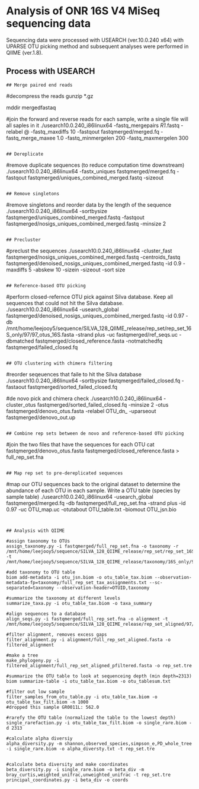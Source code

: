 # Analysis of ONR 16S V4 MiSeq sequencing data

Sequencing data were processed with USEARCH (ver.10.0.240 x64) with UPARSE OTU picking method and subsequent analyses were performed in QIIME (ver.1.8).

## Process with USEARCH
```
## Merge paired end reads
```
#decompress the reads
gunzip *.gz

mddir mergedfastaq

#join the forward and reverse reads for each sample, write a single file will all saples in it
./usearch10.0.240_i86linux64 -fastq_mergepairs *R1*.fastq -relabel @ -fastq_maxdiffs 10 -fastqout fastqmerged/merged.fq -fastq_merge_maxee 1.0 -fastq_minmergelen 200 -fastq_maxmergelen 300
```

## Dereplicate
```
#remove duplicate sequences (to reduce computation time downstream)
./usearch10.0.240_i86linux64 -fastx_uniques fastqmerged/merged.fq -fastqout fastqmerged/uniques_combined_merged.fastq -sizeout
```

## Remove singletons
```
#remove singletons and reorder data by the length of the sequence
./usearch10.0.240_i86linux64 -sortbysize fastqmerged/uniques_combined_merged.fastq -fastqout fastqmerged/nosigs_uniques_combined_merged.fastq -minsize 2
```

## Precluster 
```
#preclust the sequences
./usearch10.0.240_i86linux64 -cluster_fast fastqmerged/nosigs_uniques_combined_merged.fastq -centroids_fastq fastqmerged/denoised_nosigs_uniques_combined_merged.fastq -id 0.9 -maxdiffs 5 -abskew 10 -sizein -sizeout -sort size
```

## Reference-based OTU picking 
```
#perform closed-refernce OTU pick against Silva database. Keep all sequences that could not hit the Silva database. 
./usearch10.0.240_i86linux64 -usearch_global fastqmerged/denoised_nosigs_uniques_combined_merged.fastq -id 0.97 -db /mnt/home/leejooy5/sequence/SILVA_128_QIIME_release/rep_set/rep_set_16S_only/97/97_otus_16S.fasta -strand plus -uc fastqmerged/ref_seqs.uc -dbmatched fastqmerged/closed_reference.fasta -notmatchedfq fastqmerged/failed_closed.fq
```

## OTU clustering with chimera filtering
```
#reorder seqeuences that faile to hit the Silva database
./usearch10.0.240_i86linux64 -sortbysize fastqmerged/failed_closed.fq -fastaout fastqmerged/sorted_failed_closed.fq

#de novo pick and chimera check
./usearch10.0.240_i86linux64 -cluster_otus fastqmerged/sorted_failed_closed.fq -minsize 2 -otus fastqmerged/denovo_otus.fasta -relabel OTU_dn_ -uparseout fastqmerged/denovo_out.up
```

## Combine rep sets between de novo and reference-based OTU picking
```
#join the two files that have the sequences for each OTU
 cat fastqmerged/denovo_otus.fasta fastqmerged/closed_reference.fasta > full_rep_set.fna
```

## Map rep set to pre-dereplicated sequences 
```
#map our OTU sequences back to the original dataset to determine the abundance of each OTU in each sample. Write a OTU table (species by sample table)
./usearch10.0.240_i86linux64 -usearch_global fastqmerged/merged.fq -db fastqmerged/full_rep_set.fna  -strand plus -id 0.97 -uc OTU_map.uc -otutabout OTU_table.txt -biomout OTU_jsn.bio
```


## Analysis with QIIME

#assign taxonomy to OTUs
assign_taxonomy.py -i fastqmerged/full_rep_set.fna -o taxonomy -r /mnt/home/leejooy5/sequence/SILVA_128_QIIME_release/rep_set/rep_set_16S_only/97/97_otus_16S.fasta -t /mnt/home/leejooy5/sequence/SILVA_128_QIIME_release/taxonomy/16S_only/97/consensus_taxonomy_7_levels.txt

#add taxonomy to OTU table
biom add-metadata -i otu_jsn.biom -o otu_table_tax.biom --observation-metadata-fp=taxonomy/full_rep_set_tax_assignments.txt --sc-separated=taxonomy --observation-header=OTUID,taxonomy

#summarize the taxonomy at different levels 
summarize_taxa.py -i otu_table_tax.biom -o taxa_summary

#align sequences to a database
align_seqs.py -i fastqmerged/full_rep_set.fna -o alignment -t /mnt/home/leejooy5/sequence/SILVA_128_QIIME_release/rep_set_aligned/97/97_otus_aligned.fasta

#filter alignment, removes excess gaps
filter_alignment.py -i alignment/full_rep_set_aligned.fasta -o filtered_alignment

#make a tree
make_phylogeny.py -i filtered_alignment/full_rep_set_aligned_pfiltered.fasta -o rep_set.tre

#summarize the OTU table to look at sequenceing depth (min depth=2313)
biom summarize-table -i otu_table_tax.biom -o otu_tablesum.txt

#filter out low sample
filter_samples_from_otu_table.py -i otu_table_tax.biom -o otu_table_tax_filt.biom -n 1000
#dropped this sample GR0011L: 562.0

#rarefy the OTU table (normalized the table to the lowest depth)
single_rarefaction.py -i otu_table_tax_filt.biom -o single_rare.biom -d 2313

#calculate alpha diversiy
alpha_diversity.py -m shannon,observed_species,simpson_e,PD_whole_tree -i single_rare.biom -o alpha_diversty.txt -t rep_set.tre


#calculate beta diversity and make coordinates
beta_diversity.py -i single_rare.biom -o beta_div -m bray_curtis,weighted_unifrac,unweighted_unifrac -t rep_set.tre
principal_coordinates.py -i beta_div -o coords
